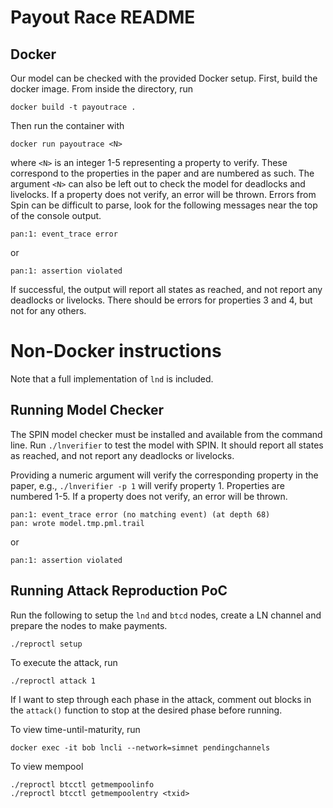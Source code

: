 # Payout Race README
## Docker
Our model can be checked with the provided Docker setup. First, build the docker image. From inside the directory, run

    docker build -t payoutrace .
    
Then run the container with

    docker run payoutrace <N>

where `<N>` is an integer 1-5 representing a property to verify. These correspond to the properties in the paper and are numbered as such. The argument `<N>` can also be left out to check the model for deadlocks and livelocks. If a property does not verify, an error will be thrown. Errors from Spin can be difficult to parse, look for the following messages near the top of the console output.

    pan:1: event_trace error 

or

    pan:1: assertion violated

If successful, the output will report all states as reached, and not report any deadlocks or livelocks. There should be errors for properties 3 and 4, but not for any others.

# Non-Docker instructions
Note that a full implementation of `lnd` is included.

## Running Model Checker
The SPIN model checker must be installed and available from the command line. Run `./lnverifier` to test the model with SPIN. It should report all states as reached, and not report any deadlocks or livelocks.

Providing a numeric argument will verify the corresponding property in the paper, e.g., `./lnverifier -p 1` will verify property 1. Properties are numbered 1-5. If a property does not verify, an error will be thrown.

    pan:1: event_trace error (no matching event) (at depth 68)
    pan: wrote model.tmp.pml.trail

or

    pan:1: assertion violated

## Running Attack Reproduction PoC
Run the following to setup the `lnd` and `btcd` nodes, create a LN channel and prepare the nodes to make payments.
```shell
./reproctl setup
```

To execute the attack, run
```
./reproctl attack 1
```

If I want to step through each phase in the attack, comment out blocks in the `attack()` function to stop at the desired phase before running.

To view time-until-maturity, run
```shell
docker exec -it bob lncli --network=simnet pendingchannels
```

To view mempool
```shell
./reproctl btcctl getmempoolinfo
./reproctl btcctl getmempoolentry <txid>
```
